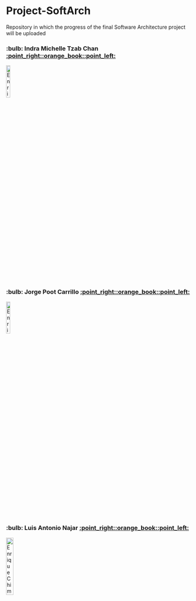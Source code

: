 # Project-SoftArch
Repository in which the progress of the final Software Architecture project will be uploaded

<h3>:bulb: Indra Michelle Tzab Chan <a href="https://github.com/Enrique325">:point_right::orange_book::point_left:</a></h3>

<img style="horizontal-align:center" width="15%" src="https://user-images.githubusercontent.com/116678682/197867506-a5aa1235-5fae-49dd-a411-0bc4fa312af0.jpg"
alt="Enrique Chim"/>

<h3>:bulb: Jorge Poot Carrillo <a href="https://github.com/Enrique325">:point_right::orange_book::point_left:</a></h3>

<img style="horizontal-align:center" width="15%" src="https://user-images.githubusercontent.com/116678682/197867527-969274fb-895e-463c-863b-4dd8b9603e34.jpg"
alt="Enrique Chim"/>

<h3>:bulb: Luis Antonio Najar <a href="https://github.com/Enrique325">:point_right::orange_book::point_left:</a></h3>

<img style="horizontal-align:center" width="20%" src="https://user-images.githubusercontent.com/116678682/197867553-3c6cc126-d555-4103-91e7-049c8a564432.jpeg"
alt="Enrique Chim"/>
